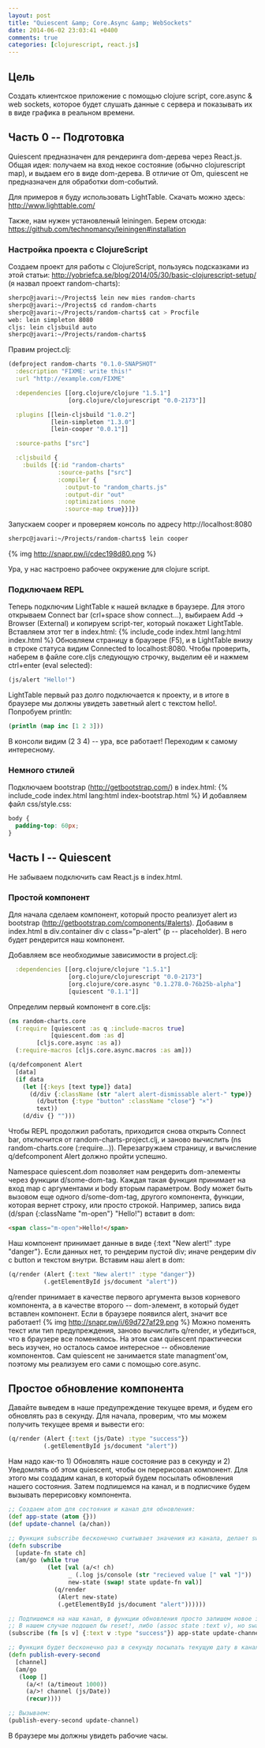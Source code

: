 ```yaml
---
layout: post
title: "Quiescent &amp; Core.Async &amp; WebSockets"
date: 2014-06-02 23:03:41 +0400
comments: true
categories: [clojurescript, react.js]
---
```


## Цель

Создать клиентское приложение с помощью clojure script, core.async & web sockets, которое будет слушать данные с сервера и показывать их в виде графика в реальном времени.

## Часть 0 -- Подготовка

Quiescent предназначен для рендеринга dom-дерева через React.js. Общая идея: получаем на вход некое состояние (обычно clojurescript map), и выдаем его в виде dom-дерева. В отличие от Om, quiescent не предназначен для обработки dom-событий.

Для примеров я буду использовать LightTable. Скачать можно здесь: http://www.lighttable.com/

Также, нам нужен установленый leiningen. Берем отсюда: https://github.com/technomancy/leiningen#installation

### Настройка проекта с ClojureScript

Создаем проект для работы с ClojureScript, пользуясь подсказками из этой статьи: http://yobriefca.se/blog/2014/05/30/basic-clojurescript-setup/ (я назвал проект random-charts):

``` bash
sherpc@javari:~/Projects$ lein new mies random-charts
sherpc@javari:~/Projects$ cd random-charts
sherpc@javari:~/Projects/random-charts$ cat > Procfile
web: lein simpleton 8080
cljs: lein cljsbuild auto
sherpc@javari:~/Projects/random-charts$ 
```
Правим project.clj:

``` clojure project.clj 
(defproject random-charts "0.1.0-SNAPSHOT"
  :description "FIXME: write this!"
  :url "http://example.com/FIXME"

  :dependencies [[org.clojure/clojure "1.5.1"]
                 [org.clojure/clojurescript "0.0-2173"]]

  :plugins [[lein-cljsbuild "1.0.2"]
            [lein-simpleton "1.3.0"]
            [lein-cooper "0.0.1"]]

  :source-paths ["src"]

  :cljsbuild { 
    :builds [{:id "random-charts"
              :source-paths ["src"]
              :compiler {
                :output-to "random_charts.js"
                :output-dir "out"
                :optimizations :none
                :source-map true}}]})

```

Запускаем cooper и проверяем консоль по адресу http://localhost:8080

``` bash
sherpc@javari:~/Projects/random-charts$ lein cooper
```
{% img http://snapr.pw/i/cdec198d80.png %}

Ура, у нас настроено рабочее окружение для clojure script. 

### Подключаем REPL

Теперь подключим LightTable к нашей вкладке в браузере. Для этого открываем Connect bar (crl+space show connect...), выбираем Add -> Browser (External) и копируем script-тег, который покажет LightTable. Вставляем этот тег в index.html:
{% include_code index.html lang:html index.html %}
Обновляем страницу в браузере (F5), и в LightTable внизу в строке статуса видим Connected to localhost:8080. Чтобы проверить, наберем в файле core.cljs следующую строчку, выделим её и нажмем ctrl+enter (eval selected):
``` clojure
(js/alert "Hello!")
```
LightTable первый раз долго подключается к проекту, и в итоге в браузере мы должны увидеть заветный alert с текстом hello!. Попробуем println:
``` clojure
(println (map inc [1 2 3]))
```
В консоли видим (2 3 4) -- ура, все работает! Переходим к самому интересному.

### Немного стилей
Подключаем bootstrap (http://getbootstrap.com/) в index.html:
{% include_code index.html lang:html index-bootstrap.html %}
И добавляем файл css/style.css:
``` css
body {
  padding-top: 60px;
}
```

## Часть I -- Quiescent

Не забываем подключить сам React.js в index.html.

### Простой компонент

Для начала сделаем компонент, который просто реализует alert из bootstrap (http://getbootstrap.com/components/#alerts).
Добавим в index.html в div.container div с class="p-alert" (p -- placeholder). В него будет рендерится наш компонент.

Добавляем все необходимые зависимости в project.clj:
``` clojure
  :dependencies [[org.clojure/clojure "1.5.1"]
                 [org.clojure/clojurescript "0.0-2173"]
                 [org.clojure/core.async "0.1.278.0-76b25b-alpha"]
                 [quiescent "0.1.1"]]
```
Определим первый компонент в core.cljs:
``` clojure
(ns random-charts.core
  (:require [quiescent :as q :include-macros true]
            [quiescent.dom :as d]
	    [cljs.core.async :as a])
  (:require-macros [cljs.core.async.macros :as am]))

(q/defcomponent Alert
  [data]
  (if data
    (let [{:keys [text type]} data]
      (d/div {:className (str "alert alert-dismissable alert-" type)}
        (d/button {:type "button" :className "close"} "×")
        text))
    (d/div {} "")))
```
Чтобы REPL продолжил работать, приходится снова открыть Connect bar, отключится от random-charts-project.clj, и заново вычислить (ns random-charts.core (:require...)). Перезагружаем страницу, и вычисление q/defcomponent Alert должно пройти успешно.

Namespace quiescent.dom позволяет нам рендерить dom-элементы через функции d/some-dom-tag. Каждая такая функция принимает на вход map с аргументами и body вторым параметром. Body может быть вызовом еще одного d/some-dom-tag, другого компонента, функции, которая вернет строку, или просто строкой. Например, запись вида (d/span {:className "m-open"} "Hello!") вставит в dom: 
``` html
<span class="m-open">Hello!</span>
```

Наш компонент принимает данные в виде {:text "New alert!" :type "danger"}. Если данных нет, то рендерим пустой div; иначе рендерим div с button и текстом внутри. Вставим наш alert в dom:
``` clojure
(q/render (Alert {:text "New alert!" :type "danger"})
          (.getElementById js/document "alert"))
```
q/render принимает в качестве первого аргумента вызов корневого компонента, а в качестве второго -- dom-элемент, в который будет вставлен компонент. Если в браузере появился alert, значит все работает!
{% img http://snapr.pw/i/69d727af29.png %}
Можно поменять текст или тип предупреждения, заново вычислить q/render, и убедиться, что в браузере все поменялось.
На этом сам quiescent практически весь изучен, но осталось самое интересное -- обновление компонентов. Сам quiescent не занимается state managment'ом, поэтому мы реализуем его сами с помощью core.async.

## Простое обновление компонента

Давайте выведем в наше предупреждение текущее время, и будем его обновлять раз в секунду.
Для начала, проверим, что мы можем получить текущее время и вывести его:
``` clojure
(q/render (Alert {:text (js/Date) :type "success"})
          (.getElementById js/document "alert"))
```
Нам надо как-то 1) Обновлять наше состояние раз в секунду и 2) Уведомлять об этом quiescent, чтобы он перерисовал компонент.
Для этого мы создадим канал, в который будем посылать обновления нашего состояния. Затем подпишемся на канал, и в подписчике будем вызывать перерисовку компонента.

``` clojure
;; Создаем atom для состояния и канал для обновления:
(def app-state (atom {}))
(def update-channel (a/chan))

;; Функция subscribe бесконечно считывает значения из канала, делает swap! с состоянием и вызывает q/render:
(defn subscribe
  [update-fn state ch]
  (am/go (while true
           (let [val (a/<! ch)
                 _ (.log js/console (str "recieved value [" val "]"))
                 new-state (swap! state update-fn val)]
             (q/render 
              (Alert new-state)
              (.getElementById js/document "alert"))))))

;; Подпишемся на наш канал, в функции обновления просто запишем новое значение в :text
;; В нашем случае подошел бы reset!, либо (assoc state :text v), но swap! более универсален, и для примера оставим так.
(subscribe (fn [s v] {:text v :type "success"}) app-state update-channel)

;; Функция будет бесконечно раз в секунду посылать текущую дату в канал:
(defn publish-every-second
  [channel]
  (am/go 
   (loop []
     (a/<! (a/timeout 1000))
     (a/>! channel (js/Date))
     (recur))))

;; Вызываем:
(publish-every-second update-channel)
```
В браузере мы должны увидеть рабочие часы.


